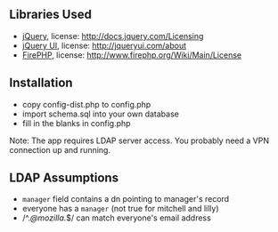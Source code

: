 Libraries Used
--------------

* [jQuery](http://jquery.com/), license: http://docs.jquery.com/Licensing
* [jQuery UI](http://jqueryui.com/), license: http://jqueryui.com/about
* [FirePHP](http://firephp.org/), license: http://www.firephp.org/Wiki/Main/License

Installation
------------

* copy config-dist.php to config.php
* import schema.sql into your own database
* fill in the blanks in config.php

Note: The app requires LDAP server access. You probably need a VPN connection up and running.

LDAP Assumptions
----------------

* `manager` field contains a dn pointing to manager's record
* everyone has a `manager` (not true for mitchell and lilly)
* /^.*@mozilla.*$/ can match everyone's email address
